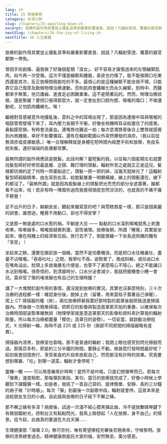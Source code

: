 ```yaml
---
lang: zh
title: 25 等候黎明
category: 水深火熱
slug: /chapters/25-awaiting-dawn-zh
excerpt: 放療的副作用其實豈止擾亂音準和嚴重影響進食、說話？凡輻射穿透、覆蓋的器官都無一倖免。
nextSlug: /chapters/26-the-joy-of-living-zh
nextTitle: 26 人生樂趣
---
```


<p class="cn">放療的副作用其實豈止擾亂音準和嚴重影響進食、說話？凡輻射穿透、覆蓋的器官都無一倖免。

<p class="cn">曾因手術創傷、逼我做了好幾個星期「淑女」、好不容易才康復過來的左顎繃緊肌肉，如今再一次受傷。這次不僅是繃緊和腫脹，表皮也灼傷了。能不能張開口吃東西還是其次，反正放療間我能吃的不多。最煩心的是這種繃緊不能坐視不理，只能靠它自己復原及勤做物理治療運動，否則肌肉會纖維化而永久繃緊，到時中、西醫都束手無策，他日護齒、進食定必困難重重。這不是鬧著玩的。然而，物理治療該做，還是暫緩？要把口張得那麼大，就一定會扯到口腔內壁、喉嚨的傷口；不做運動呢，又怕肌肉纖維化。唉！

<p class="cn">繼絕對音感被意外地擾亂後，意料之中的耳鳴出現了，那是因為連接中耳與喉嚨的咽鼓管管壁塌下來了，耳內壓力長期不平衡，好像坐飛機時耳朵給塞住了的感覺。鼻黏膜受損，有時會流鼻血。連嘴唇也難逃一劫；每次塗潤唇膏後合上雙唇就感覺到內唇腫脹，幸好不影響儀容。還有在輻射範圍以外突然爆發的濕疹。（我以前從無濕疹或皮膚敏感。）唯一合理解釋就是身體在短時間內經歷手術和放療，免疫系統失衡，連好端端的皮膚都攻擊。

<p class="cn">最無所謂的副作用應該是脫髮。此話何解？蓄短髮的我，以往每六個星期左右就要找髮型師好好修剪最底層、近頸、難打理的頭髮。輻射所至之處就正正是這兒。髮根都彷彿約定了何時一齊棄船逃亡，頭髮一把一把的掉，沒幾天就掉光了！這輻射髮型師超級精準，由左耳到右耳，給脫髮層畫一明顯橫線，線上的頭髮還在，線下的都沒了。「最無所謂」就是因為脫髮線上的頭髮把光禿禿的部分全遮蓋著，誰都看不出來，哈！若非有時一陣風吹過而我覺得頭皮忽然涼涼的，也就真的不痛不癢不察覺！

<p class="cn">足不出戶的日子，躺躺坐坐，聽起來蠻寫意的吧？與雪糕救星一樣，那只是個美麗的誤會。誰想過，睡覺不用動口，卻也不得安寧？

<p class="cn">又是那一無是處的口水惹的禍。平躺是大忌 —— 黏黏的口水溜到喉嚨就馬上刺激咳嗽，咳嗽越多，喉嚨就越覺刺激，惡性循環。放療後期，所謂「睡覺」其實是坐起來，像在飛機上的經濟客位般。旅行去不了，倒能懷緬一下坐長途飛機的獨有「享受」！

<p class="cn">坐起來之餘，還要在跟前放一個桶，當然不是怕暈機浪，而是把口水往桶裏吐，盡量不沾喉嚨。「吞吞吐吐」之間，我寧吐不吞。姿勢累了，換成斜躺，或任由口水在嘴角溢出，枕頭上多放幾層毛巾便是，也管不了甚麼噁心不噁心，總之不能讓口水沾到喉嚨。很奇怪的，到清晨時分，口水分泌會減少，我就把握機會小睡一會兒。莫非受了傷的唾液腺也有自己的生理時鐘？

<p class="cn">講了一大堆關於副作用的事情，還沒提到放療的實況。其實也沒甚麼特別，三十次治療的過程都一樣：確認身份後，脫掉上衣（留著，用來當毯子蓋著自己保暖），爬上 CT 掃描器的檯（床），兩位放療師替我蓋好那特製的面罩後就把我送進掃描器內。然後做一次簡單掃描，把即日的影像與製造面罩那天拍的重疊，以確保每次治療時頭部姿勢準確無誤（物理學家就是憑造罩那天的影像和資料來計算我的輻射劑量，所以每次治療都盡量「模仿」造罩日的姿勢）。一切妥當，就啟動治療程式，X 光掃射一輪，為時不過 220 或 225 秒（兩部不同房間的掃描器略有差異）。

<p class="cn">掃描器內漆黑，放療室也昏暗。那不是普通的輻射；我閉上眼也感受到閃光擦臉而過。那兩百多秒，即是約三分半鐘的時間，要靜止不動。做甚麼打發時間最好呢？起初我會回憶旅行、享受美食的片段來放鬆自己，然而那沒有計時的效果。究竟要想到哪裏、「吃」到哪一道菜，輻射才會停呢？

<p class="cn">靈機一觸 —— 可以用音樂來計時啊！當然不是吟唱，只是幻想彈琴而已。若每次「彈奏」速度相若，那每彈到某段、某句，當日的放療就完成了，好像小時候上學聽到下課鐘聲一樣。如是者，我挑了一首自己寫的、旋律簡單、安靜、長約三分鐘的曲子做「計時器」。每次「彈」到最後一次副歌中段，輻射就會停。這首本來是送給朋友生日的小曲，自此就與放療的日子結下不解之緣。

<p class="cn">那不解之緣有多深？病癒後，試過一次漫不經心摸黑彈此曲，冷不提放數碼琴鍵下有微弱鐳射光，控制台又有點點閃光，我馬上聯想起「人在放療，身不由己」的情景。從今起，此曲真的要選在大白天彈......

<p class="cn">生理健康那「海嘯 2.0」無可奈何，唯有寄望療程完畢後否極泰來，守候黎明。放療的漆黑總會過去。精神健康倒是託大家的福，安然無恙，萬分感恩。